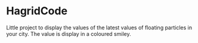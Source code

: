 # HagridCode
Little project to display the values of the latest values of floating particles in your city. The value is display in a coloured smiley.
